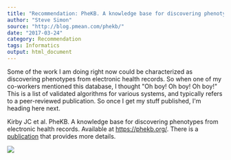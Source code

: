 ```yaml
---
title: "Recommendation: PheKB. A knowledge base for discovering phenotypes from electronic health records"
author: "Steve Simon"
source: "http://blog.pmean.com/phekb/"
date: "2017-03-24"
category: Recommendation
tags: Informatics
output: html_document
---
```


Some of the work I am doing right now could be characterized as
discovering phenotypes from electronic health records. So when one of my
co-workers mentioned this database, I thought "Oh boy! Oh boy! Oh boy!"
This is a list of validated algorithms for various systems, and
typically refers to a peer-reviewed publication. So once I get my stuff
published, I'm heading here next.

<!---More--->

Kirby JC et al. PheKB. A knowledge base for discovering phenotypes from
electronic health records. Available at <https://phekb.org/>. There is a
[publication](https://www.ncbi.nlm.nih.gov/pubmed/27026615) that
provides more details.

![](../../../web/images/phekb01.png)




